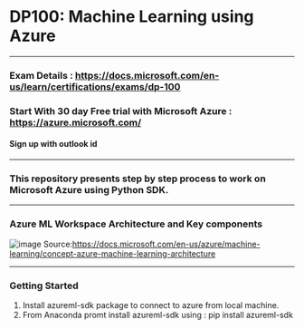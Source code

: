 # DP100: Machine Learning using Azure 
------------------------------------------------------------------------------------------------------------------------------------------------------------------------------
### Exam Details : https://docs.microsoft.com/en-us/learn/certifications/exams/dp-100
### Start With 30 day Free trial with Microsoft Azure : https://azure.microsoft.com/ 
#### Sign up with outlook id
------------------------------------------------------------------------------------------------------------------------------------------------------------------------------
### This repository presents step by step process to work on Microsoft Azure using Python SDK.
------------------------------------------------------------------------------------------------------------------------------------------------------------------------------
### Azure ML Workspace Architecture and Key components

![image](https://user-images.githubusercontent.com/56711596/121516299-aebcec80-ca0b-11eb-963b-63450e93e8d5.png)
Source:https://docs.microsoft.com/en-us/azure/machine-learning/concept-azure-machine-learning-architecture

---------------------------------------------------------------------------------------------------------------------------------------------------------------------------
### Getting Started
1. Install azureml-sdk package to connect to azure from local machine.
2. From Anaconda promt install azureml-sdk using : pip install azureml-sdk
